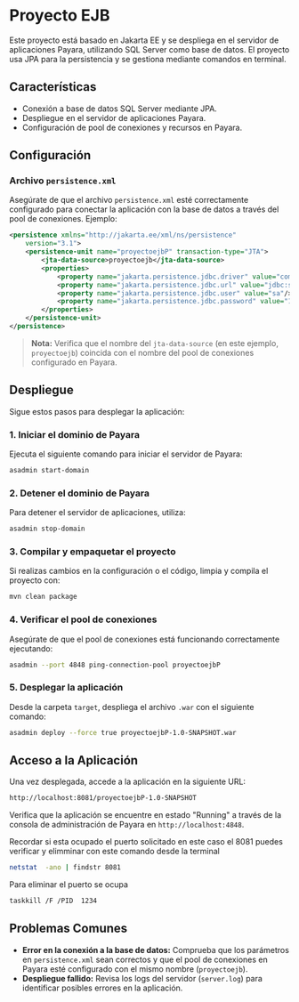 # Proyecto EJB

Este proyecto está basado en Jakarta EE y se despliega en el servidor de aplicaciones Payara, utilizando SQL Server como base de datos. El proyecto usa JPA para la persistencia y se gestiona mediante comandos en terminal.

## Características

- Conexión a base de datos SQL Server mediante JPA.
- Despliegue en el servidor de aplicaciones Payara.
- Configuración de pool de conexiones y recursos en Payara.

## Configuración

### Archivo `persistence.xml`

Asegúrate de que el archivo `persistence.xml` esté correctamente configurado para conectar la aplicación con la base de datos a través del pool de conexiones. Ejemplo:

```xml
<persistence xmlns="http://jakarta.ee/xml/ns/persistence"
    version="3.1">
    <persistence-unit name="proyectoejbP" transaction-type="JTA">
        <jta-data-source>proyectoejb</jta-data-source>
        <properties>
            <property name="jakarta.persistence.jdbc.driver" value="com.microsoft.sqlserver.jdbc.SQLServerDriver"/>
            <property name="jakarta.persistence.jdbc.url" value="jdbc:sqlserver://localhost:1433;databaseName=proyectoejb;encrypt=false"/>
            <property name="jakarta.persistence.jdbc.user" value="sa"/>
            <property name="jakarta.persistence.jdbc.password" value="123456"/>
        </properties>
    </persistence-unit>
</persistence>
```

> **Nota:** Verifica que el nombre del `jta-data-source` (en este ejemplo, `proyectoejb`) coincida con el nombre del pool de conexiones configurado en Payara.

## Despliegue

Sigue estos pasos para desplegar la aplicación:

### 1. Iniciar el dominio de Payara
Ejecuta el siguiente comando para iniciar el servidor de Payara:

```bash
asadmin start-domain
```

### 2. Detener el dominio de Payara
Para detener el servidor de aplicaciones, utiliza:

```bash
asadmin stop-domain
```

### 3. Compilar y empaquetar el proyecto
Si realizas cambios en la configuración o el código, limpia y compila el proyecto con:

```bash
mvn clean package
```

### 4. Verificar el pool de conexiones
Asegúrate de que el pool de conexiones está funcionando correctamente ejecutando:

```bash
asadmin --port 4848 ping-connection-pool proyectoejbP
```

### 5. Desplegar la aplicación
Desde la carpeta `target`, despliega el archivo `.war` con el siguiente comando:

```bash
asadmin deploy --force true proyectoejbP-1.0-SNAPSHOT.war
```

## Acceso a la Aplicación

Una vez desplegada, accede a la aplicación en la siguiente URL:

```bash
http://localhost:8081/proyectoejbP-1.0-SNAPSHOT
```

Verifica que la aplicación se encuentre en estado "Running" a través de la consola de administración de Payara en `http://localhost:4848`.

Recordar si esta ocupado el puerto solicitado en este caso el 8081 puedes verificar y elimminar con este comando desde la terminal

```bash
netstat  -ano | findstr 8081
```

Para eliminar el puerto se ocupa 

```bash
taskkill /F /PID  1234
```

## Problemas Comunes

- **Error en la conexión a la base de datos:** Comprueba que los parámetros en `persistence.xml` sean correctos y que el pool de conexiones en Payara esté configurado con el mismo nombre (`proyectoejb`).
- **Despliegue fallido:** Revisa los logs del servidor (`server.log`) para identificar posibles errores en la aplicación.
  
